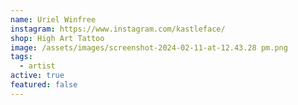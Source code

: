 ```yaml
---
name: Uriel Winfree
instagram: https://www.instagram.com/kastleface/
shop: High Art Tattoo
image: /assets/images/screenshot-2024-02-11-at-12.43.28 pm.png
tags:
  - artist
active: true
featured: false
---
```

